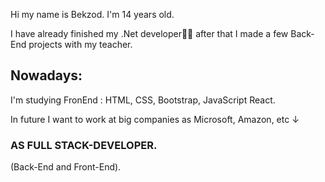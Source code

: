 <p>Hi my name is Bekzod. I'm 14 years old.</p>
<p>I have already finished my .Net developer🧑‍💻 after that I made a few Back-End projects with my teacher.</p>
<p><h2>Nowadays:</h2> I'm studying FronEnd : HTML, CSS, Bootstrap, JavaScript React.</p>
<p>In future I want to work at big companies as Microsoft, Amazon, <epam> etc ↓</p><h3>AS FULL STACK-DEVELOPER.</h3>(Back-End and Front-End).

<!---
bekzod28072009/bekzod28072009 is a ✨ special ✨ repository because its `README.md` (this file) appears on your GitHub profile.
You can click the Preview link to take a look at your changes.
--->

